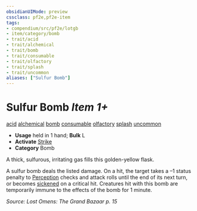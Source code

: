 ```yaml
---
obsidianUIMode: preview
cssclass: pf2e,pf2e-item
tags:
- compendium/src/pf2e/lotgb
- item/category/bomb
- trait/acid
- trait/alchemical
- trait/bomb
- trait/consumable
- trait/olfactory
- trait/splash
- trait/uncommon
aliases: ["Sulfur Bomb"]
---
```

# Sulfur Bomb *Item 1+*  
[acid](/rules/traits/acid.md)  [alchemical](/rules/traits/alchemical.md)  [bomb](/rules/traits/bomb.md)  [consumable](/rules/traits/consumable.md)  [olfactory](/rules/traits/olfactory-b1.md)  [splash](/rules/traits/splash.md)  [uncommon](/rules/traits/uncommon.md)  

- **Usage** held in 1 hand; **Bulk** L
- **Activate** [Strike](/rules/actions/strike.md)
- **Category** Bomb

A thick, sulfurous, irritating gas fills this golden-yellow flask.

A sulfur bomb deals the listed damage. On a hit, the target takes a –1 status penalty to [Perception](/compendium/skills.md#Perception) checks and attack rolls until the end of its next turn, or becomes [sickened](/rules/conditions.md#Sickened) on a critical hit. Creatures hit with this bomb are temporarily immune to the effects of the bomb for 1 minute.

*Source: Lost Omens: The Grand Bazaar p. 15*